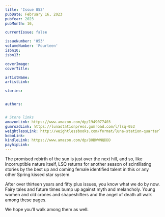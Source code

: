 ```yaml
---
title: 'Issue 053'
pubDate: February 16, 2023
pubYear: 2023
pubMonth: 16,

currentIssue: false

issueNumber: '053'
volumeNumber: 'Fourteen'
isbn10:
isbn13:

coverImage:
coverTitle:

artistName:
artistLink:

stories: 


authors: 


# Store links
amazonLink: https://www.amazon.com/dp/1949077403
gumroadLink: https://lunastationpress.gumroad.com/l/lsq-053
weightlessLink: http://weightlessbooks.com/format/luna-station-quarterly-issue-53
koboLink:
kindleLink: https://www.amazon.com/dp/B0BWWNQDDD
payhipLink: 
---
```

The promised rebirth of the sun is just over the next hill, and so, like incorruptible nature itself, LSQ returns for another season of scintillating stories by the best up and coming female identified talent in this or any other Spring kissed star system.

After over thirteen years and fifty plus issues, you know what we do by now. Fairy tales and future times bump up against myth and melancholy. Young women and old crones and shapeshifters and the angel of death all walk among these pages.

We hope you’ll walk among them as well.
        
